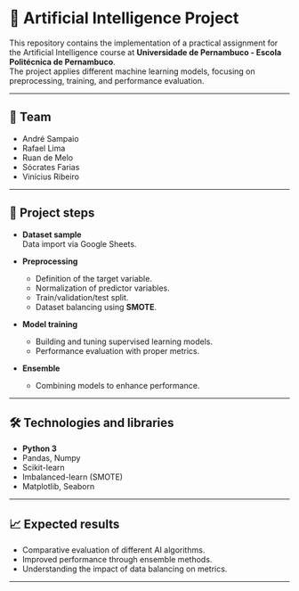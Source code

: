 # 🤖 Artificial Intelligence Project

This repository contains the implementation of a practical assignment for the Artificial Intelligence course at **Universidade de Pernambuco - Escola Politécnica de Pernambuco**.  
The project applies different machine learning models, focusing on preprocessing, training, and performance evaluation.

---

## 👥 Team

- André Sampaio  
- Rafael Lima  
- Ruan de Melo  
- Sócrates Farias  
- Vinícius Ribeiro  

---

## 🚀 Project steps

- **Dataset sample**  
  Data import via Google Sheets.  

- **Preprocessing**  
  - Definition of the target variable.  
  - Normalization of predictor variables.  
  - Train/validation/test split.  
  - Dataset balancing using **SMOTE**.  

- **Model training**  
  - Building and tuning supervised learning models.  
  - Performance evaluation with proper metrics.  

- **Ensemble**  
  - Combining models to enhance performance.  

---

## 🛠️ Technologies and libraries

- **Python 3**  
- Pandas, Numpy  
- Scikit-learn  
- Imbalanced-learn (SMOTE)  
- Matplotlib, Seaborn  

---

## 📈 Expected results

- Comparative evaluation of different AI algorithms.  
- Improved performance through ensemble methods.  
- Understanding the impact of data balancing on metrics.  

---


